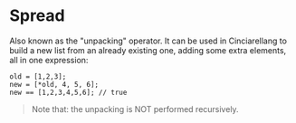 # Spread

Also known as the "unpacking" operator. It can be used in Cinciarellang to build a new list from an already existing one, adding some extra elements, all in one expression:

```
old = [1,2,3];
new = [*old, 4, 5, 6];
new == [1,2,3,4,5,6]; // true
```

> Note that: the unpacking is NOT performed recursively.
